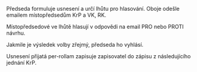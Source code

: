 Předseda formuluje usnesení a určí lhůtu pro hlasování. Oboje odešle emailem místopředsedům KrP a VK, RK.

Místopředsedové ve lhůtě hlasují v odpovědi na email PRO nebo PROTI návrhu.

Jakmile je výsledek volby zřejmý, předseda ho vyhlásí.

Usnesení přijatá per-rollam zapisuje zapisovatel do zápisu z následujícího jednání KrP.
